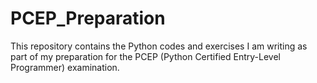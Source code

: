 # PCEP_Preparation
This repository contains the Python codes and exercises I am writing as part of my preparation for the PCEP (Python Certified Entry-Level Programmer) examination.
